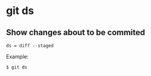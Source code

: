 # git ds

## Show changes about to be commited

```gitconfig
ds = diff --staged
```

Example:

```sh
$ git ds
```
